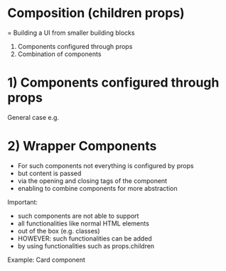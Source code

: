 # Composition (children props)

= Building a UI from smaller building blocks

1. Components configured through props
2. Combination of components

# 1) Components configured through props

General case e.g. <ExpenseItem/>

# 2) Wrapper Components

- For such components not everything is configured by props
- but content is passed
- via the opening and closing tags of the component
- enabling to combine components for more abstraction

Important:

- such components are not able to support
- all functionalities like normal HTML elements
- out of the box (e.g. classes)
- HOWEVER: such functionalities can be added
- by using functionalities such as props.children

Example: Card component
